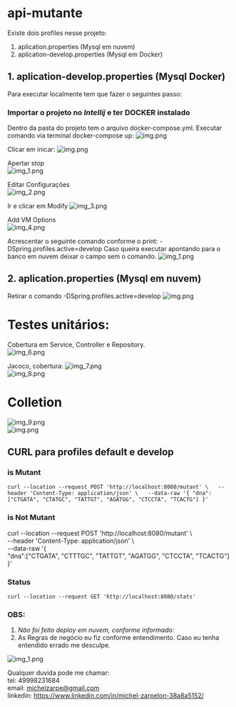 # api-mutante

Existe dois profiles nesse projeto:
1. aplication.properties (Mysql em nuvem)
2. aplication-develop.properties (Mysql em Docker)

## 1. aplication-develop.properties (Mysql Docker)

Para executar localmente tem que fazer o seguintes passo:  
### Importar o projeto no **_Intellij_** e ter **DOCKER** instalado

Dentro da pasta do projeto tem o arquivo docker-compose.yml.
Executar comando via terminal docker-compose up:
![img.png](img.png)

Clicar em inicar: 
![img.png](img/img.png)

Apertar stop  
![img_1.png](img/img_1.png)  

Editar Configurações  
![img_2.png](img/img_2.png)

Ir e clicar em Modify
![img_3.png](img/img_3.png)
  
Add VM Options  
![img_4.png](img/img_4.png)

Acrescentar o seguinte comando conforme o print: -DSpring.profiles.active=develop
Caso queira executar apontando para o banco em nuvem deixar o campo sem o comando.
![img_1.png](img/_img_1.png)

## 2. aplication.properties (Mysql em nuvem)
Retirar o comando -DSpring.profiles.active=develop
![img.png](img/_img.png)
  
# Testes unitários:  
Cobertura em Service, Controller e Repository.  
![img_6.png](img/img_6.png)  

Jacoco, cobertura: 
![img_7.png](img/img_7.png)  
![img_8.png](img/img_8.png)  
    
# Colletion   
![img_9.png](img/img_9.png)    
![img.png](img/img_.png)

## CURL para profiles default e develop
### is Mutant
`curl --location --request POST 'http://localhost:8080/mutant' \  
--header 'Content-Type: application/json' \  
--data-raw '{
"dna":["CTGATA", "CTATGC", "TATTGT", "AGATGG", "CTCCTA", "TCACTG"]
}'`
### is Not Mutant

curl --location --request POST 'http://localhost:8080/mutant' \  
--header 'Content-Type: application/json' \  
--data-raw '{  
    "dna":["CTGATA", "CTTTGC", "TATTGT", "AGATGG", "CTCCTA", "TCACTG"]  
}'
  

### Status
`curl --location --request GET 'http://localhost:8080/stats'`

### OBS: 
1. _Não foi feito deploy em nuvem, conforme informado:_ 
2. As Regras de negócio eu fiz conforme entendimento. Caso eu tenha entendido errado me desculpe. 

![img_1.png](img/img_1_.png)

Qualquer duvida pode me chamar:  
tel: 49998231684  
email: michelzarpe@gmail.com  
linkedin: https://www.linkedin.com/in/michel-zarpelon-38a8a5152/

